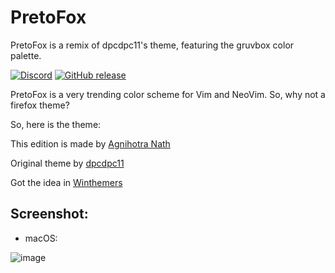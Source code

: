 # PretoFox  
PretoFox is a remix of dpcdpc11's theme, featuring the gruvbox color palette.


  [![Discord](https://discord.com/api/guilds/763847972013342740/widget.png)](https://discord.gg/82eTY8nSFH)
  [![GitHub release](https://img.shields.io/github/release/FirefoxCSSThemers/GruvFox.svg?style=flat&logo=github)](https://github.com/FirefoxCSSThemers/GruvFox/releases)


PretoFox is a very trending color scheme for Vim and NeoVim. So, why not a firefox theme?



So, here is the theme: 

This edition is made by [Agnihotra Nath](https://github.com/alfarexguy2019)

Original theme by [dpcdpc11](https://deviantart.com/dpcdpc11)

Got the idea in [Winthemers](https://discord.gg/82eTY8nSFH)

## Screenshot:

- macOS:

![image](https://user-images.githubusercontent.com/78948152/134291627-abca2b62-547a-4b00-b254-df89ac0a0fd5.png)

